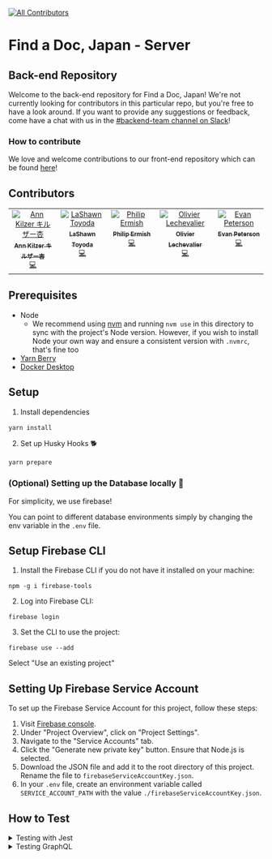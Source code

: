 [![All Contributors](https://img.shields.io/github/all-contributors/ourjapanlife/findadoc-server?color=ee8449&style=for-the-badge)](#contributors)

# Find a Doc, Japan - Server

## Back-end Repository

Welcome to the back-end repository for Find a Doc, Japan! We're not currently looking for contributors in this particular repo, but you're free to have a look around. If you want to provide any suggestions or feedback, come have a chat with us in the [#backend-team channel on Slack](https://join.slack.com/t/find-a-doc/shared_invite/zt-s4744a6o-MGaGHzLN5wB9aXeha3vdsQ)!

### How to contribute 

We love and welcome contributions to our front-end repository which can be found [here](https://github.com/ourjapanlife/findadoc-web)!

## Contributors

<!-- ALL-CONTRIBUTORS-LIST:START - Do not remove or modify this section -->
<!-- prettier-ignore-start -->
<!-- markdownlint-disable -->
<table>
  <tbody>
    <tr>
      <td align="center" valign="top" width="14.28%"><a href="http://www.annkilzer.net/"><img src="https://avatars.githubusercontent.com/u/4602369?v=4?s=100" width="100px;" alt="Ann Kilzer キルザー杏"/><br /><sub><b>Ann Kilzer キルザー杏</b></sub></a><br /><a href="https://github.com/ourjapanlife/findadoc-server/commits?author=ann-kilzer" title="Code">💻</a></td>
      <td align="center" valign="top" width="14.28%"><a href="https://github.com/theyokohamalife"><img src="https://avatars.githubusercontent.com/u/31802656?v=4?s=100" width="100px;" alt="LaShawn Toyoda"/><br /><sub><b>LaShawn Toyoda</b></sub></a><br /><a href="https://github.com/ourjapanlife/findadoc-server/commits?author=theyokohamalife" title="Code">💻</a></td>
      <td align="center" valign="top" width="14.28%"><a href="https://github.com/ermish"><img src="https://avatars.githubusercontent.com/u/4411499?v=4?s=100" width="100px;" alt="Philip Ermish"/><br /><sub><b>Philip Ermish</b></sub></a><br /><a href="https://github.com/ourjapanlife/findadoc-server/commits?author=ermish" title="Code">💻</a></td>
      <td align="center" valign="top" width="14.28%"><a href="https://github.com/RageZBla"><img src="https://avatars.githubusercontent.com/u/1196871?v=4?s=100" width="100px;" alt="Olivier Lechevalier"/><br /><sub><b>Olivier Lechevalier</b></sub></a><br /><a href="https://github.com/ourjapanlife/findadoc-server/commits?author=RageZBla" title="Code">💻</a></td>
      <td align="center" valign="top" width="14.28%"><a href="https://github.com/evan-desu"><img src="https://avatars.githubusercontent.com/u/86333067?v=4?s=100" width="100px;" alt="Evan Peterson"/><br /><sub><b>Evan Peterson</b></sub></a><br /><a href="https://github.com/ourjapanlife/findadoc-server/commits?author=evan-desu" title="Code">💻</a></td>
    </tr>
  </tbody>
</table>

<!-- markdownlint-restore -->
<!-- prettier-ignore-end -->

<!-- ALL-CONTRIBUTORS-LIST:END -->

## Prerequisites

- Node
  - We recommend using [nvm](https://github.com/nvm-sh/nvm) and running `nvm use` in this directory to sync with the project's Node version. However, if you wish to install Node your own way and ensure a consistent version with `.nvmrc`, that's fine too
- [Yarn Berry](https://yarnpkg.com/getting-started/install)
- [Docker Desktop](https://www.docker.com/products/docker-desktop/)

## Setup

1. Install dependencies

```sh
yarn install
```

2. Set up Husky Hooks 🐕️

```sh
yarn prepare
```

### (Optional) Setting up the Database locally 🐘

For simplicity, we use firebase!

You can point to different database environments simply by changing the env variable in the `.env` file.

## Setup Firebase CLI

1. Install the Firebase CLI if you do not have it installed on your machine: 

``` 
npm -g i firebase-tools
```

2. Log into Firebase CLI:

``` 
firebase login
```

3. Set the CLI to use the project: 
```
firebase use --add
```

Select "Use an existing project"

## Setting Up Firebase Service Account

To set up the Firebase Service Account for this project, follow these steps:

1. Visit [Firebase console](https://console.firebase.google.com/project/find-a-doc-japan/overview).
2. Under "Project Overview", click on "Project Settings".
3. Navigate to the "Service Accounts" tab.
4. Click the "Generate new private key" button. Ensure that Node.js is selected.
5. Download the JSON file and add it to the root directory of this project. Rename the file to `firebaseServiceAccountKey.json`.
6. In your `.env` file, create an environment variable called `SERVICE_ACCOUNT_PATH` with the value `./firebaseServiceAccountKey.json`.

## How to Test

<details>
  <summary> Testing with Jest </summary>
  
  1. To run Jest directly from the CLI, install it globally with the following: 
  
  ```
  npm install jest --global
  ```
  2. Run a test file with `jest <file_name>`
</details>

<details>
  <summary>Testing GraphQL</summary>

1. Run `yarn generate` to generate the types locally
2. Run `yarn dev` to start the local server
3. Open your browser to http://localhost:3001/
4. Navigate to the Explorer section from the menu in the left pane.
5. Click `query: Query` under "Root Types
   ![image](./docs/root-types.png)
6. Click the `+` button to see the fields a **type** has that can be added to the query
   ![image](./docs/add-to-query.png)

7. Select the desired fields and they'll automatically get added to the query builder
   ![image](./docs/query-builder.png)

8. If you select a type that requires an ID (such as `Facility` or `HealthcareProfessional`) then add the ID in the "Variables" window at the bottom _as a string_.

![image](./docs/query-by-id.png)

9. If you'd like to share the query you built, such as demonstrating how you tested your code, check out [Apollo Explorer's sharing features](https://www.apollographql.com/blog/announcement/platform/save-and-share-your-graphql-operations-in-apollo-explorer/#sharing-a-collection).

</details>
